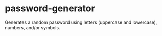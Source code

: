 # password-generator
Generates a random password using letters (uppercase and lowercase), numbers, and/or symbols.
